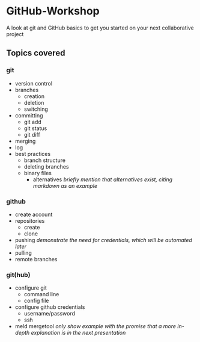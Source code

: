 # GitHub-Workshop
A look at git and GitHub basics to get you started on your next collaborative project

## Topics covered

### git
* version control
* branches
    * creation
    * deletion
    * switching
* committing
    * git add
    * git status
    * git diff
* merging
* log
* best practices
    * branch structure
    * deleting branches
    * binary files
        * alternatives
          *briefly mention that alternatives exist, citing markdown as an example*

### github
* create account
* repositories
    * create
    * clone
* pushing
  *demonstrate the need for credentials, which will be automated later*
* pulling
* remote branches

### git(hub)
* configure git
    * command line
    * config file
* configure github credentials
    * username/password
    * ssh
* meld mergetool
  *only show example with the promise that a more in-depth explanation is in the next presentation*
